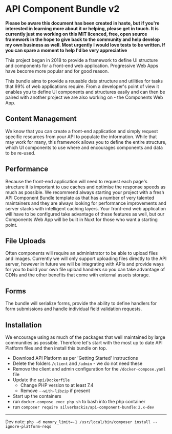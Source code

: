 # API Component Bundle v2
**Please be aware this document has been created in haste, but if you're interested in learning more about it or helping, please get in touch. It is currently just me working on this MIT licenced, free, open source framework in the hope to give back to the community and help develop my own business as well. Most urgently I would love tests to be written. If you can spare a moment to help I'd be very appreciative**

This project began in 2018 to provide a framework to define UI structure and components for a front-end web application. Progressive Web Apps have become more popular and for good reason.

This bundle aims to provide a reusable data structure and utilities for tasks that 99% of web applications require. From a developer's point of view it enables you to define UI components and structures easily and can then be paired with another project we are also working on - the Components Web App.

## Content Management
We know that you can create a front-end application and simply request specific resources from your API to populate the information. While that may work for many, this framework allows you to define the entire structure, which UI components to use where and encourages components and data to be re-used.

## Performance
Because the front-end application will need to request each page's structure it is important to use caches and optimise the response speeds as much as possible. We recommend always starting your project with a fresh API Component Bundle template as that has a number of very talented maintainers and they are always looking for performance improvements and server stacks with intelligent caching layers. Your front-end web application will have to be configured take advantage of these features as well, but our Components Web App will be built in Nuxt for those who want a starting point.

## File Uploads
Often components will require an administrator to be able to upload files and images. Currently we will only support uploading files directly to the API server, however in future we will be integrating with APIs and provide ways for you to build your own file upload handlers so you can take advantage of CDNs and the other benefits that come with external assets storage.

## Forms
The bundle will serialize forms, provide the ability to define handlers for form submissions and handle individual field validation requests.

## Installation
We encourage using as much of the packages that well maintained by large communities as possible. Therefore let's start with the most up to date API Platform files and then install this bundle on top.
- Download API Platform as per 'Getting Started' instructions
- Delete the folders `/client` and `/admin` - we do not need these
- Remove the client and admin configuration for the `/docker-compose.yaml` file
- Update the `api/Dockerfile`
  - Change PHP version to at least 7.4
  - Remove `--with-libzip` if present
- Start up the containers
- run `docker-compose exec php sh` to bash into the php container
- run `composer require silverbackis/api-component-bundle:2.x-dev`

---
Dev note:
`php -d memory_limit=-1 /usr/local/bin/composer install --ignore-platform-reqs`
